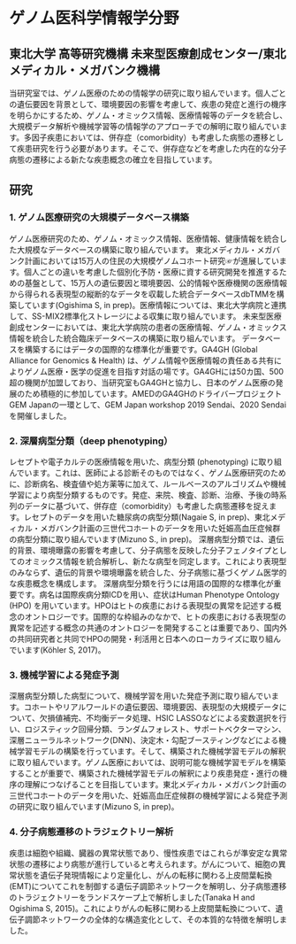 # ゲノム医科学情報学分野
## 東北大学 高等研究機構 未来型医療創成センター/東北メディカル・メガバンク機構
当研究室では、ゲノム医療のための情報学の研究に取り組んでいます。個人ごとの遺伝要因を背景として、環境要因の影響を考慮して、疾患の発症と進行の機序を明らかにするため、ゲノム・オミックス情報、医療情報等のデータを統合し、大規模データ解析や機械学習等の情報学のアプローチでの解明に取り組んでいます。多因子疾患においては、併存症（comorbidity）も考慮した病態の遷移として疾患研究を行う必要があります。そこで、併存症などを考慮した内在的な分子病態の遷移による新たな疾患概念の確立を目指しています。

## 研究
### 1. ゲノム医療研究の大規模データベース構築
ゲノム医療研究のため、ゲノム・オミックス情報、医療情報、健康情報を統合した大規模なデータベースの構築に取り組んでいます。
東北メディカル・メガバンク計画においては15万人の住民の大規模ゲノムコホート研究☞が進展しています。個人ごとの違いを考慮した個別化予防・医療に資する研究開発を推進するための基盤として、15万人の遺伝要因と環境要因、公的情報や医療機関の医療情報から得られる表現型の縦断的なデータを収載した統合データベースdbTMMを構築しています(Ogishima S, in prep)。医療情報については、東北大学病院と連携して、SS-MIX2標準化ストレージによる収集に取り組んでいます。
未来型医療創成センターにおいては、東北大学病院の患者の医療情報、ゲノム・オミックス情報を統合した統合臨床データベースの構築に取り組んでいます。
データベースを構築するにはデータの国際的な標準化が重要です。GA4GH (Global Alliance for Genomics & Health) は、ゲノム情報や医療情報の責任ある共有によりゲノム医療・医学の促進を目指す対話の場です。GA4GHには50カ国、500超の機関が加盟しており、当研究室もGA4GHと協力し、日本のゲノム医療の発展のため積極的に参加しています。AMEDのGA4GHのドライバープロジェクトGEM Japanの一環として、GEM Japan workshop 2019 Sendai、2020 Sendaiを開催しました。
### 2. 深層病型分類（deep phenotyping）
レセプトや電子カルテの医療情報を用いた、病型分類 (phenotyping) に取り組んでいます。これは、医師による診断そのものではなく、ゲノム医療研究のために、診断病名、検査値や処方薬等に加えて、ルールベースのアルゴリズムや機械学習により病型分類するものです。発症、来院、検査、診断、治療、予後の時系列のデータに基づいて、併存症（comorbidity）も考慮した病態遷移を捉えます。レセプトのデータを用いた糖尿病の病型分類(Nagaie S, in prep)、東北メディカル・メガバンク計画の三世代コホートのデータを用いた妊娠高血圧症候群の病型分類に取り組んでいます(Mizuno S., in prep)。
深層病型分類では、遺伝的背景、環境曝露の影響を考慮して、分子病態を反映した分子フェノタイプとしてのオミックス情報を統合解析し、新たな病型を同定します。これにより表現型のみならず、遺伝的背景や環境曝露を統合した、分子病態に基づくゲノム医学的な疾患概念を構成します。
深層病型分類を行うには用語の国際的な標準化が重要です。病名は国際疾病分類ICDを用い、症状はHuman Phenotype Ontology (HPO) を用いています。HPOはヒトの疾患における表現型の異常を記述する概念のオントロジーです。国際的な枠組みのなかで、ヒトの疾患における表現型の異常を記述する概念の共通のオントロジーを開発することは重要であり、国内外の共同研究者と共同でHPOの開発・利活用と日本へのローカライズに取り組んでいます(Köhler S, 2017)。
### 3. 機械学習による発症予測
深層病型分類した病型について、機械学習を用いた発症予測に取り組んでいます。コホートやリアルワールドの遺伝要因、環境要因、表現型の大規模データについて、欠損値補完、不均衡データ処理、HSIC LASSOなどによる変数選択を行い、ロジスティック回帰分類、ランダムフォレスト、サポートベクターマシン、深層ニューラルネットワーク(DNN)、決定木・勾配ブースティングなどによる機械学習モデルの構築を行っています。そして、構築された機械学習モデルの解釈に取り組んでいます。ゲノム医療においては、説明可能な機械学習モデルを構築することが重要で、構築された機械学習モデルの解釈により疾患発症・進行の機序の理解につなげることを目指しています。東北メディカル・メガバンク計画の三世代コホートのデータを用いた、妊娠高血圧症候群の機械学習による発症予測の研究に取り組んでいます(Mizuno S, in prep)。
### 4. 分子病態遷移のトラジェクトリー解析
疾患は細胞や組織、臓器の異常状態であり、慢性疾患ではこれらが準安定な異常状態の遷移により病態が進行していると考えられます。がんについて、細胞の異常状態を遺伝子発現情報により定量化し、がんの転移に関わる上皮間葉転換(EMT)についてこれを制御する遺伝子調節ネットワークを解明し、分子病態遷移のトラジェクトリーをランドスケープ上で解析しました(Tanaka H and Ogishima S, 2015)。これによりがんの転移に関わる上皮間葉転換について、遺伝子調節ネットワークの全体的な構造変化として、その本質的な特徴を解明しました。
